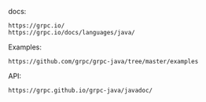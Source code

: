 docs:
```
https://grpc.io/
https://grpc.io/docs/languages/java/
```

Examples:
```
https://github.com/grpc/grpc-java/tree/master/examples
```

API:
```
https://grpc.github.io/grpc-java/javadoc/
```
